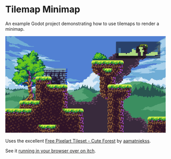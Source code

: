 # Tilemap Minimap
An example Godot project demonstrating how to use tilemaps to render a minimap.

![screenshot](screenshot.png "Tilemap Minimap")

Uses the excellent [Free Pixelart Tileset - Cute Forest](https://aamatniekss.itch.io/free-pixelart-tileset-cute-forest) by [aamatniekss](https://aamatniekss.itch.io/).

See it [running in your browser over on itch](https://akimbo.itch.io/godot-tilemap-minimap).
